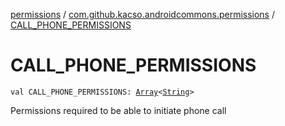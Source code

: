 [permissions](../index.md) / [com.github.kacso.androidcommons.permissions](index.md) / [CALL_PHONE_PERMISSIONS](./-c-a-l-l_-p-h-o-n-e_-p-e-r-m-i-s-s-i-o-n-s.md)

# CALL_PHONE_PERMISSIONS

`val CALL_PHONE_PERMISSIONS: `[`Array`](https://kotlinlang.org/api/latest/jvm/stdlib/kotlin/-array/index.html)`<`[`String`](https://kotlinlang.org/api/latest/jvm/stdlib/kotlin/-string/index.html)`>`

Permissions required to be able to initiate phone call

